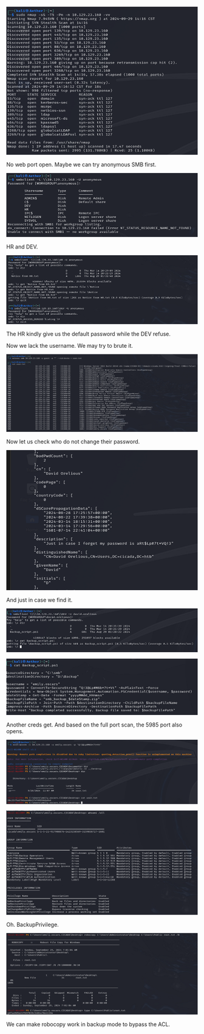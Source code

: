![image-20240929141817315](./assets/image-20240929141817315.png)

No web port open. Maybe we can try anonymous SMB first.

![image-20240929142848936](./assets/image-20240929142848936.png)

HR and DEV.

![image-20240929143023459](./assets/image-20240929143023459.png)

The HR kindly give us the default password while the DEV refuse.

Now we lack the username. We may try to brute it.

![image-20240929143805003](./assets/image-20240929143805003.png)

Now let us check who do not change their password.

![image-20240929144937034](./assets/image-20240929144937034.png)

And just in case we find it.

![image-20240929145117139](./assets/image-20240929145117139.png)

![image-20240929145143031](./assets/image-20240929145143031.png)

Another creds get. And based on the full port scan, the 5985 port also opens.

![image-20240929145531144](./assets/image-20240929145531144.png)

![image-20240929145554602](./assets/image-20240929145554602.png)

Oh. BackupPrivilege.

![image-20240929150058270](./assets/image-20240929150058270.png)

We can make robocopy work in backup mode to bypass the ACL.



